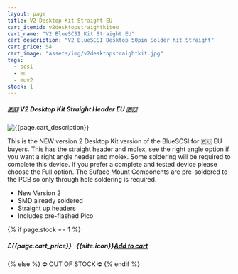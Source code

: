 ```yaml
---
layout: page
title: V2 Desktop Kit Straight EU
cart_itemid: v2desktopstraightkiteu
cart_name: "V2 BlueSCSI Kit Straight EU"
cart_description: "V2 BlueSCSI Desktop 50pin Solder Kit Straight"
cart_price: 54
cart_image: "assets/img/v2desktopstraightkit.jpg"
tags: 
  - scsi
  - eu
  - euv2
stock: 1
---
```


##### 🇪🇺 V2 Desktop Kit Straight Header EU 🇪🇺

![{{page.cart_description}}]({{page.cart_image}})

This is the NEW version 2 Desktop Kit version of the BlueSCSI for 🇪🇺 EU buyers. This has the straight header and molex, see the right angle option if you want a right angle header and molex. Some soldering will be required to complete this device. If you prefer a complete and tested device please choose the Full option. The Suface Mount Components are pre-soldered to the PCB so only through hole soldering is required.

* New Version 2
* SMD already soldered
* Straight up headers
* Includes pre-flashed Pico

{% if page.stock == 1 %}
##### £{{page.cart_price}} &nbsp; {{site.icon}}[Add to cart](/cart#{{page.cart_itemid}})
{% else %}
&#9940; OUT OF STOCK &#9940;
{% endif %}